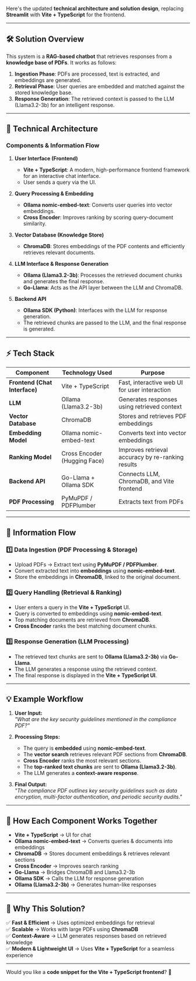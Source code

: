 Here's the updated **technical architecture and solution design**, replacing **Streamlit** with **Vite + TypeScript** for the frontend.

---

## **🛠 Solution Overview**
This system is a **RAG-based chatbot** that retrieves responses from a **knowledge base of PDFs**. It works as follows:
1. **Ingestion Phase**: PDFs are processed, text is extracted, and embeddings are generated.
2. **Retrieval Phase**: User queries are embedded and matched against the stored knowledge base.
3. **Response Generation**: The retrieved context is passed to the LLM (Llama3.2-3b) for an intelligent response.

---

## **📜 Technical Architecture**
### **Components & Information Flow**
1. **User Interface (Frontend)**
   - **Vite + TypeScript**: A modern, high-performance frontend framework for an interactive chat interface.
   - User sends a query via the UI.

2. **Query Processing & Embedding**
   - **Ollama nomic-embed-text**: Converts user queries into vector embeddings.
   - **Cross Encoder**: Improves ranking by scoring query-document similarity.

3. **Vector Database (Knowledge Store)**
   - **ChromaDB**: Stores embeddings of the PDF contents and efficiently retrieves relevant documents.

4. **LLM Interface & Response Generation**
   - **Ollama (Llama3.2-3b)**: Processes the retrieved document chunks and generates the final response.
   - **Go-Llama**: Acts as the API layer between the LLM and ChromaDB.

5. **Backend API**
   - **Ollama SDK (Python)**: Interfaces with the LLM for response generation.
   - The retrieved chunks are passed to the LLM, and the final response is generated.

---

## **⚡ Tech Stack**
| Component             | Technology Used | Purpose |
|----------------------|---------------|---------|
| **Frontend (Chat Interface)** | Vite + TypeScript | Fast, interactive web UI for user interaction |
| **LLM** | Ollama (Llama3.2-3b) | Generates responses using retrieved context |
| **Vector Database** | ChromaDB | Stores and retrieves PDF embeddings |
| **Embedding Model** | Ollama nomic-embed-text | Converts text into vector embeddings |
| **Ranking Model** | Cross Encoder (Hugging Face) | Improves retrieval accuracy by re-ranking results |
| **Backend API** | Go-Llama + Ollama SDK | Connects LLM, ChromaDB, and Vite frontend |
| **PDF Processing** | PyMuPDF / PDFPlumber | Extracts text from PDFs |

---

## **📡 Information Flow**
### **1️⃣ Data Ingestion (PDF Processing & Storage)**
- Upload PDFs → Extract text using **PyMuPDF / PDFPlumber**.
- Convert extracted text into **embeddings** using **nomic-embed-text**.
- Store the embeddings in **ChromaDB**, linked to the original document.

### **2️⃣ Query Handling (Retrieval & Ranking)**
- User enters a query in the **Vite + TypeScript** UI.
- Query is converted to embeddings using **nomic-embed-text**.
- Top matching documents are retrieved from **ChromaDB**.
- **Cross Encoder** ranks the best matching document chunks.

### **3️⃣ Response Generation (LLM Processing)**
- The retrieved text chunks are sent to **Ollama (Llama3.2-3b)** via **Go-Llama**.
- The LLM generates a response using the retrieved context.
- The final response is displayed in the **Vite + TypeScript UI**.

---

## **💡 Example Workflow**
1. **User Input:**  
   _"What are the key security guidelines mentioned in the compliance PDF?"_
   
2. **Processing Steps:**
   - The query is **embedded** using **nomic-embed-text**.
   - The **vector search** retrieves relevant PDF sections from **ChromaDB**.
   - **Cross Encoder** ranks the most relevant sections.
   - The **top-ranked text chunks** are sent to **Ollama (Llama3.2-3b)**.
   - The LLM generates a **context-aware response**.

3. **Final Output:**  
   _"The compliance PDF outlines key security guidelines such as data encryption, multi-factor authentication, and periodic security audits."_

---

## **🔗 How Each Component Works Together**
- **Vite + TypeScript** → UI for chat  
- **Ollama nomic-embed-text** → Converts queries & documents into embeddings  
- **ChromaDB** → Stores document embeddings & retrieves relevant sections  
- **Cross Encoder** → Improves search ranking  
- **Go-Llama** → Bridges ChromaDB and Llama3.2-3b  
- **Ollama SDK** → Calls the LLM for response generation  
- **Ollama (Llama3.2-3b)** → Generates human-like responses  

---

## **🚀 Why This Solution?**
✅ **Fast & Efficient** → Uses optimized embeddings for retrieval  
✅ **Scalable** → Works with large PDFs using **ChromaDB**  
✅ **Context-Aware** → LLM generates responses based on retrieved knowledge  
✅ **Modern & Lightweight UI** → Uses **Vite + TypeScript** for a seamless experience  

---

Would you like a **code snippet for the Vite + TypeScript frontend**? 🚀
